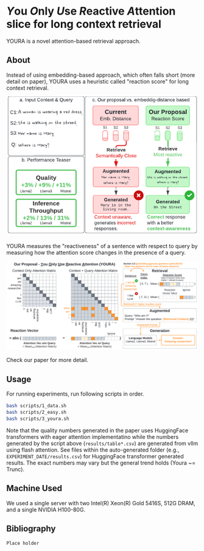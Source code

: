 # *Y*ou *O*nly *U*se *R*eactive *A*ttention slice for long context retrieval

YOURA is a novel attention-based retrieval approach.

## About

Instead of using embedding-based approach, which often falls short (more detail on paper), YOURA uses a heuristic called "reaction score" for long context retrieval.

![Teaser Image](assets/teaser.png)

YOURA measures the "reactiveness" of a sentence with respect to query by measuring how the attention score changes in the presence of a query.

![Reaction Score](assets/overview.png)

Check our paper for more detail.

## Usage

For running experiments, run following scripts in order.

```bash
bash scripts/1_data.sh
bash scripts/2_easy.sh
bash scripts/3_youra.sh
```

Note that the quality numbers generated in the paper uses HuggingFace transformers with eager attention implementatino while the numbers generated by the script above (`results/table*.csv`) are generated from vllm using flash attention.
See files within the auto-generated folder (e.g., `EXPERIMENT_DATE/results.csv`) for HuggingFace transformer generated results.
The exact numbers may vary but the general trend holds (Youra ~= Trunc).

## Machine Used

We used a single server with two Intel(R) Xeon(R) Gold 5416S, 512G DRAM, and a single NVIDIA H100-80G.

## Bibliography

```
Place holder
```